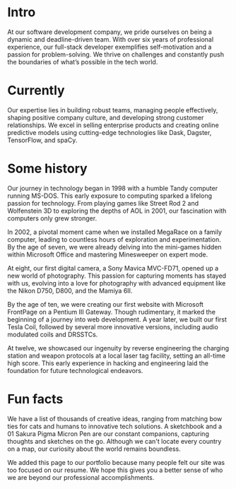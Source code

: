 
# Intro

At our software development company, we pride ourselves on being a dynamic and deadline-driven team. With over six years of professional experience, our full-stack developer exemplifies self-motivation and a passion for problem-solving. We thrive on challenges and constantly push the boundaries of what’s possible in the tech world.

# Currently

Our expertise lies in building robust teams, managing people effectively, shaping positive company culture, and developing strong customer relationships. We excel in selling enterprise products and creating online predictive models using cutting-edge technologies like Dask, Dagster, TensorFlow, and spaCy.

# Some history

Our journey in technology began in 1998 with a humble Tandy computer running MS-DOS. This early exposure to computing sparked a lifelong passion for technology. From playing games like Street Rod 2 and Wolfenstein 3D to exploring the depths of AOL in 2001, our fascination with computers only grew stronger.

In 2002, a pivotal moment came when we installed MegaRace on a family computer, leading to countless hours of exploration and experimentation. By the age of seven, we were already delving into the mini-games hidden within Microsoft Office and mastering Minesweeper on expert mode.

At eight, our first digital camera, a Sony Mavica MVC-FD71, opened up a new world of photography. This passion for capturing moments has stayed with us, evolving into a love for photography with advanced equipment like the Nikon D750, D800, and the Mamiya 6II.

By the age of ten, we were creating our first website with Microsoft FrontPage on a Pentium III Gateway. Though rudimentary, it marked the beginning of a journey into web development. A year later, we built our first Tesla Coil, followed by several more innovative versions, including audio modulated coils and DRSSTCs.

At twelve, we showcased our ingenuity by reverse engineering the charging station and weapon protocols at a local laser tag facility, setting an all-time high score. This early experience in hacking and engineering laid the foundation for future technological endeavors.

# Fun facts

We have a list of thousands of creative ideas, ranging from matching bow ties for cats and humans to innovative tech solutions. A sketchbook and a 01 Sakura Pigma Micron Pen are our constant companions, capturing thoughts and sketches on the go. Although we can't locate every country on a map, our curiosity about the world remains boundless.

We added this page to our portfolio because many people felt our site was too focused on our resume. We hope this gives you a better sense of who we are beyond our professional accomplishments.